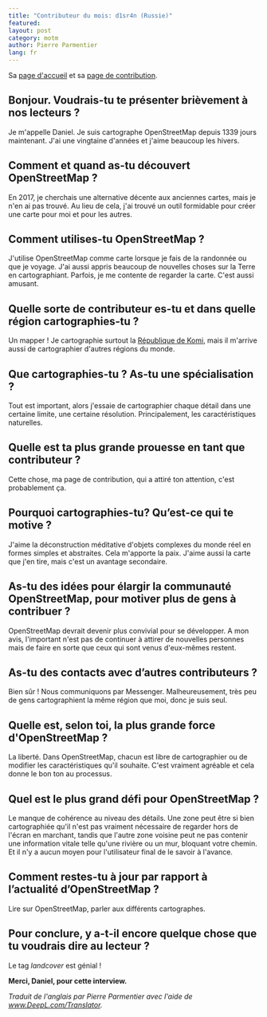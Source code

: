 ```yaml
---
title: "Contributeur du mois: d1sr4n (Russie)"
featured:
layout: post
category: motm
author: Pierre Parmentier
lang: fr
---
```


Sa [page d'accueil](https://www.openstreetmap.org/user/uuu) et sa [page de contribution](https://hdyc.neis-one.org/?uuu).

## Bonjour. Voudrais-tu te présenter brièvement à nos lecteurs ?
Je m'appelle Daniel. Je suis cartographe OpenStreetMap depuis 1339 jours maintenant. J'ai une vingtaine d'années et j'aime beaucoup les hivers.

## Comment et quand as-tu découvert OpenStreetMap ?
En 2017, je cherchais une alternative décente aux anciennes cartes, mais je n'en ai pas trouvé. Au lieu de cela, j'ai trouvé un outil formidable pour créer une carte pour moi et pour les autres.

## Comment utilises-tu OpenStreetMap ?
J'utilise OpenStreetMap comme carte lorsque je fais de la randonnée ou que je voyage. J'ai aussi appris beaucoup de nouvelles choses sur la Terre en cartographiant. Parfois, je me contente de regarder la carte. C'est aussi amusant.

## Quelle sorte de contributeur es-tu et dans quelle région cartographies-tu ?
Un mapper ! Je cartographie surtout la [République de Komi](https://fr.wikipedia.org/wiki/R%C3%A9publique_des_Komis), mais il m'arrive aussi de cartographier d'autres régions du monde.

## Que cartographies-tu ? As-tu une spécialisation ?
Tout est important, alors j'essaie de cartographier chaque détail dans une certaine limite, une certaine résolution. Principalement, les caractéristiques naturelles.

## Quelle est ta plus grande prouesse en tant que contributeur ?
Cette chose, ma page de contribution, qui a attiré ton attention, c'est probablement ça.

## Pourquoi cartographies-tu? Qu’est-ce qui te motive ?
J'aime la déconstruction méditative d'objets complexes du monde réel en formes simples et abstraites. Cela m'apporte la paix. J'aime aussi la carte que j'en tire, mais c'est un avantage secondaire.

## As-tu des idées pour élargir la communauté OpenStreetMap, pour motiver plus de gens à contribuer ?
OpenStreetMap devrait devenir plus convivial pour se développer. A mon avis, l'important n'est pas de continuer à attirer de nouvelles personnes mais de faire en sorte que ceux qui sont venus d'eux-mêmes restent.

## As-tu des contacts avec d’autres contributeurs ?
Bien sûr ! Nous communiquons par Messenger. Malheureusement, très peu de gens cartographient la même région que moi, donc je suis seul.

## Quelle est, selon toi, la plus grande force d'OpenStreetMap ?
La liberté. Dans OpenStreetMap, chacun est libre de cartographier ou de modifier les caractéristiques qu'il souhaite. C'est vraiment agréable et cela donne le bon ton au processus.

## Quel est le plus grand défi pour OpenStreetMap ?
Le manque de cohérence au niveau des détails. Une zone peut être si bien cartographiée qu'il n'est pas vraiment nécessaire de regarder hors de l'écran en marchant, tandis que l'autre zone voisine peut ne pas contenir une information vitale telle qu'une rivière ou un mur, bloquant votre chemin. Et il n'y a aucun moyen pour l'utilisateur final de le savoir à l'avance.

## Comment restes-tu à jour par rapport à l’actualité d’OpenStreetMap ?
Lire sur OpenStreetMap, parler aux différents cartographes.

## Pour conclure, y a-t-il encore quelque chose que tu voudrais dire au lecteur ?
Le tag _landcover_ est génial !

**Merci, Daniel, pour cette interview.**

*Traduit de l'anglais par Pierre Parmentier avec l'aide de www.DeepL.com/Translator.*
